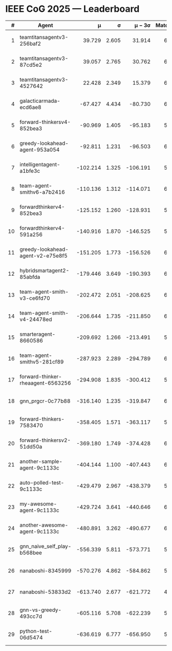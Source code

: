 # IEEE CoG 2025 — Leaderboard

| # | Agent | μ | σ | μ − 3σ | Matches | Updated |
|---:|---|---:|---:|---:|---:|---|
| 1 | teamtitansagentv3-256baf2 | 39.729 | 2.605 | 31.914 | 6388 | 2025-08-19 13:02 |
| 2 | teamtitansagentv3-87cd5e2 | 39.057 | 2.765 | 30.762 | 6452 | 2025-08-19 13:02 |
| 3 | teamtitansagentv3-4527642 | 22.428 | 2.349 | 15.379 | 6136 | 2025-08-19 13:02 |
| 4 | galacticarmada-ecd6ae8 | -67.427 | 4.434 | -80.730 | 6440 | 2025-08-19 13:02 |
| 5 | forward-thinkersv4-852bea3 | -90.969 | 1.405 | -95.183 | 5602 | 2025-08-19 13:02 |
| 6 | greedy-lookahead-agent-953a054 | -92.811 | 1.231 | -96.503 | 6036 | 2025-08-19 13:02 |
| 7 | intelligentagent-a1bfe3c | -102.214 | 1.325 | -106.191 | 5110 | 2025-08-19 13:02 |
| 8 | team-agent-smithv6-a7b2416 | -110.136 | 1.312 | -114.071 | 6100 | 2025-08-19 13:02 |
| 9 | forwardthinkerv4-852bea3 | -125.152 | 1.260 | -128.931 | 5082 | 2025-08-19 13:02 |
| 10 | forwardthinkerv4-591a256 | -140.916 | 1.870 | -146.525 | 5657 | 2025-08-19 13:02 |
| 11 | greedy-lookahead-agent-v2-e75e8f5 | -151.205 | 1.773 | -156.526 | 6476 | 2025-08-19 13:02 |
| 12 | hybridsmartagent2-85abfda | -179.446 | 3.649 | -190.393 | 6000 | 2025-08-19 13:02 |
| 13 | team-agent-smith-v3-ce6fd70 | -202.472 | 2.051 | -208.625 | 6822 | 2025-08-19 13:02 |
| 14 | team-agent-smith-v4-24478ed | -206.644 | 1.735 | -211.850 | 6642 | 2025-08-19 13:02 |
| 15 | smarteragent-8660586 | -209.692 | 1.266 | -213.491 | 5373 | 2025-08-19 13:02 |
| 16 | team-agent-smithv5-281cf89 | -287.923 | 2.289 | -294.789 | 6540 | 2025-08-19 13:02 |
| 17 | forward-thinker-rheaagent-6563256 | -294.908 | 1.835 | -300.412 | 5942 | 2025-08-19 13:02 |
| 18 | gnn_prgcr-0c77b88 | -316.140 | 1.235 | -319.847 | 6090 | 2025-08-19 13:02 |
| 19 | forward-thinkers-7583470 | -358.405 | 1.571 | -363.117 | 5720 | 2025-08-19 13:02 |
| 20 | forward-thinkersv2-51dd50a | -369.180 | 1.749 | -374.428 | 6462 | 2025-08-19 13:02 |
| 21 | another-sample-agent-9c1133c | -404.144 | 1.100 | -407.443 | 6180 | 2025-08-19 13:02 |
| 22 | auto-polled-test-9c1133c | -429.479 | 2.967 | -438.379 | 5860 | 2025-08-19 13:02 |
| 23 | my-awesome-agent-9c1133c | -429.724 | 3.641 | -440.646 | 6680 | 2025-08-19 13:02 |
| 24 | another-awesome-agent-9c1133c | -480.891 | 3.262 | -490.677 | 6820 | 2025-08-19 13:02 |
| 25 | gnn_naive_self_play-b568bee | -556.339 | 5.811 | -573.771 | 5240 | 2025-08-19 13:02 |
| 26 | nanaboshi-8345999 | -570.276 | 4.862 | -584.862 | 5400 | 2025-08-19 13:02 |
| 27 | nanaboshi-53833d2 | -613.740 | 2.677 | -621.772 | 4720 | 2025-08-19 13:02 |
| 28 | gnn-vs-greedy-493cc7d | -605.116 | 5.708 | -622.239 | 5240 | 2025-08-19 13:02 |
| 29 | python-test-06d5474 | -636.619 | 6.777 | -656.950 | 5090 | 2025-08-19 13:02 |

